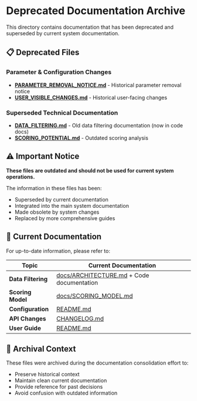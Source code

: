 # Deprecated Documentation Archive

This directory contains documentation that has been deprecated and superseded by current system documentation.

## 📋 Deprecated Files

### Parameter & Configuration Changes
- **[PARAMETER_REMOVAL_NOTICE.md](PARAMETER_REMOVAL_NOTICE.md)** - Historical parameter removal notice
- **[USER_VISIBLE_CHANGES.md](USER_VISIBLE_CHANGES.md)** - Historical user-facing changes

### Superseded Technical Documentation
- **[DATA_FILTERING.md](DATA_FILTERING.md)** - Old data filtering documentation (now in code docs)
- **[SCORING_POTENTIAL.md](SCORING_POTENTIAL.md)** - Outdated scoring analysis

## ⚠️ Important Notice

**These files are outdated and should not be used for current system operations.**

The information in these files has been:
- Superseded by current documentation
- Integrated into the main system documentation
- Made obsolete by system changes
- Replaced by more comprehensive guides

## 🔗 Current Documentation

For up-to-date information, please refer to:

| Topic | Current Documentation |
|-------|----------------------|
| **Data Filtering** | [docs/ARCHITECTURE.md](../../docs/ARCHITECTURE.md) + Code documentation |
| **Scoring Model** | [docs/SCORING_MODEL.md](../../docs/SCORING_MODEL.md) |
| **Configuration** | [README.md](../../README.md#configuration) |
| **API Changes** | [CHANGELOG.md](../../CHANGELOG.md) |
| **User Guide** | [README.md](../../README.md) |

## 📅 Archival Context

These files were archived during the documentation consolidation effort to:
- Preserve historical context
- Maintain clean current documentation
- Provide reference for past decisions
- Avoid confusion with outdated information